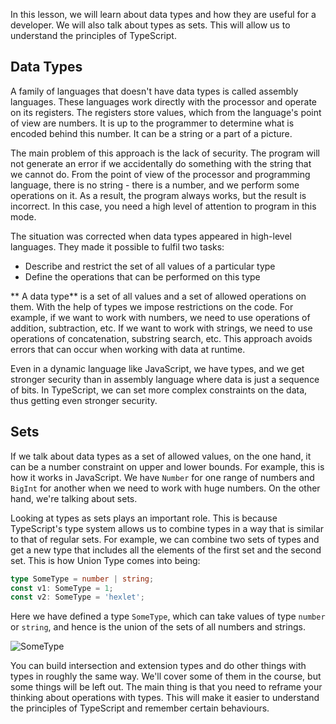 
In this lesson, we will learn about data types and how they are useful for a developer. We will also talk about types as sets. This will allow us to understand the principles of TypeScript.

## Data Types

A family of languages that doesn't have data types is called assembly languages. These languages work directly with the processor and operate on its registers. The registers store values, which from the language's point of view are numbers. It is up to the programmer to determine what is encoded behind this number. It can be a string or a part of a picture.

The main problem of this approach is the lack of security. The program will not generate an error if we accidentally do something with the string that we cannot do. From the point of view of the processor and programming language, there is no string - there is a number, and we perform some operations on it. As a result, the program always works, but the result is incorrect. In this case, you need a high level of attention to program in this mode.

The situation was corrected when data types appeared in high-level languages. They made it possible to fulfil two tasks:

* Describe and restrict the set of all values of a particular type
* Define the operations that can be performed on this type

** A data type** is a set of all values and a set of allowed operations on them. With the help of types we impose restrictions on the code. For example, if we want to work with numbers, we need to use operations of addition, subtraction, etc. If we want to work with strings, we need to use operations of concatenation, substring search, etc. This approach avoids errors that can occur when working with data at runtime.

Even in a dynamic language like JavaScript, we have types, and we get stronger security than in assembly language where data is just a sequence of bits. In TypeScript, we can set more complex constraints on the data, thus getting even stronger security.

## Sets

If we talk about data types as a set of allowed values, on the one hand, it can be a number constraint on upper and lower bounds. For example, this is how it works in JavaScript. We have `Number` for one range of numbers and `BigInt` for another when we need to work with huge numbers. On the other hand, we're talking about sets.

Looking at types as sets plays an important role. This is because TypeScript's type system allows us to combine types in a way that is similar to that of regular sets. For example, we can combine two sets of types and get a new type that includes all the elements of the first set and the second set. This is how Union Type comes into being:

```typescript
type SomeType = number | string;
const v1: SomeType = 1;
const v2: SomeType = 'hexlet';
```

Here we have defined a type `SomeType`, which can take values of type `number` or `string`, and hence is the union of the sets of all numbers and strings.

![SomeType](https://raw.githubusercontent.com/hexlet-basics/exercises-typescript/main/modules/25-types/10-type-as-sets/assets/some_type.png)

You can build intersection and extension types and do other things with types in roughly the same way. We'll cover some of them in the course, but some things will be left out. The main thing is that you need to reframe your thinking about operations with types. This will make it easier to understand the principles of TypeScript and remember certain behaviours.
